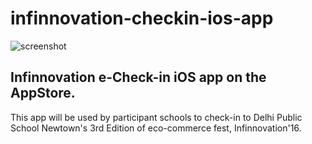 # infinnovation-checkin-ios-app

![screenshot](https://s11.postimg.org/75qvhajgj/infiscreenshot.png)

## Infinnovation e-Check-in iOS app on the AppStore.

This app will be used by participant schools to check-in to Delhi Public School Newtown's 3rd Edition of eco-commerce fest, Infinnovation'16.
